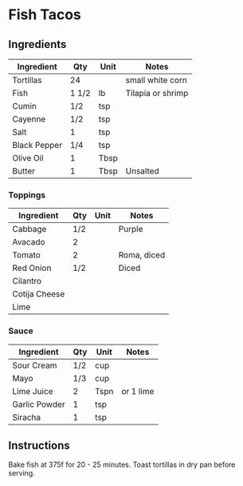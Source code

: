 # Fish Tacos

## Ingredients

| Ingredient          | Qty    | Unit  | Notes                                                                                 |
|---------------------|--------|-------|---------------------------------------------------------------------------------------|
| Tortillas           | 24     |       | small white corn                                                                      |
| Fish                | 1 1/2  | lb    | Tilapia or shrimp                                                                     |
| Cumin               | 1/2    | tsp   |                                                                                       |
| Cayenne             | 1/2    | tsp   |                                                                                       |
| Salt                | 1      | tsp   |                                                                                       |
| Black Pepper        | 1/4    | tsp   |                                                                                       |
| Olive Oil           | 1      | Tbsp  |                                                                                       |
| Butter              | 1      | Tbsp  | Unsalted                                                                              |

### Toppings
| Ingredient          | Qty    | Unit  | Notes                                                                                 |
|---------------------|--------|-------|---------------------------------------------------------------------------------------|
| Cabbage             | 1/2    |       | Purple                                                                                |
| Avacado             | 2      |       |                                                                                       |
| Tomato              | 2      |       | Roma, diced                                                                           |
| Red Onion           | 1/2    |       | Diced                                                                                 |
| Cilantro            |        |       |                                                                                       |
| Cotija Cheese       |        |       |                                                                                       |
| Lime                |        |       |                                                                                       |

### Sauce
| Ingredient          | Qty    | Unit  | Notes                                                                                 |
|---------------------|--------|-------|---------------------------------------------------------------------------------------|
| Sour Cream          | 1/2    | cup   |                                                                                       |
| Mayo                | 1/3    | cup   |                                                                                       |
| Lime Juice          | 2      | Tspn  | or 1 lime                                                                             |
| Garlic Powder       | 1      | tsp   |                                                                                       |
| Siracha             | 1      | tsp   |                                                                                       |

## Instructions

Bake fish at 375f for 20 - 25 minutes. Toast tortillas in dry pan before serving.